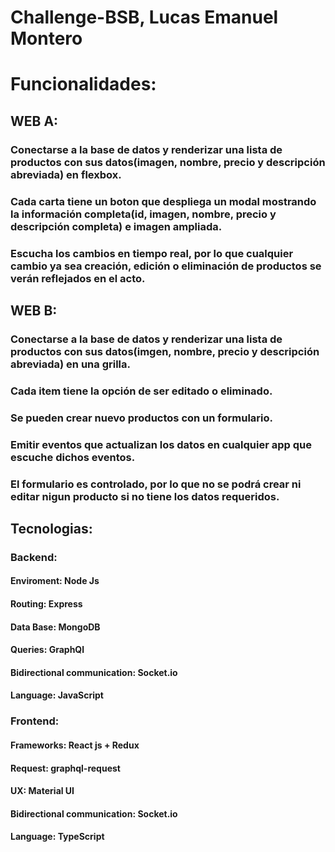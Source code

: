 # Challenge-BSB, Lucas Emanuel Montero

# Funcionalidades:

## WEB A:
### Conectarse a la base de datos y renderizar una lista de productos con sus datos(imagen, nombre, precio y descripción abreviada) en flexbox.
### Cada carta tiene un boton que despliega un modal mostrando la información completa(id, imagen, nombre, precio y descripción completa) e imagen ampliada.
### Escucha los cambios en tiempo real, por lo que cualquier cambio ya sea creación, edición o eliminación de productos se verán reflejados en el acto.

## WEB B:
### Conectarse a la base de datos y renderizar una lista de productos con sus datos(imgen, nombre, precio y descripción abreviada) en una grilla.
### Cada item tiene la opción de ser editado o eliminado.
### Se pueden crear nuevo productos con un formulario.
### Emitir eventos que actualizan los datos en cualquier app que escuche dichos eventos.
### El formulario es controlado, por lo que no se podrá crear ni editar nigun producto si no tiene los datos requeridos.

## Tecnologias:

### Backend:
#### Enviroment: Node Js
#### Routing: Express
#### Data Base: MongoDB
#### Queries: GraphQl
#### Bidirectional communication: Socket.io
#### Language: JavaScript


### Frontend:
#### Frameworks: React js + Redux
#### Request: graphql-request
#### UX: Material UI
#### Bidirectional communication: Socket.io
#### Language: TypeScript


 